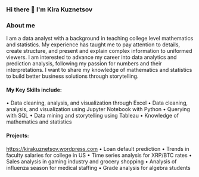 ### Hi there 👋 I'm Kira Kuznetsov

<!--
**kkuznetsov1024/kkuznetsov1024** is a ✨ _special_ ✨ repository because its `README.md` (this file) appears on your GitHub profile.

Here are some ideas to get you started:

- 🔭 I’m currently working on ...
- 🌱 I’m currently learning ...
- 👯 I’m looking to collaborate on ...
- 🤔 I’m looking for help with ...
- 💬 Ask me about ...
- 📫 How to reach me: ...
- 😄 Pronouns: ...
- ⚡ Fun fact: ...
-->

### About me
I am a data analyst with a background in teaching college level mathematics and statistics. My experience has taught me to pay attention to details, create structure, and present and explain complex information to uniformed viewers. I am interested to advance my career into data analytics and prediction analysis, following my passion for numbers and their interpretations. I want to share my knowledge of mathematics and statistics to build better business solutions through storytelling.

#### My Key Skills include:
•	Data cleaning, analysis, and visualization through Excel
•	Data cleaning, analysis, and visualization using Jupyter Notebook with Python
•	Querying with SQL
•	Data mining and storytelling using Tableau 
•	Knowledge of mathematics and statistics

#### Projects:
https://kirakuznetsov.wordpress.com
•	Loan default prediction
•	Trends in faculty salaries for college in US
•	Time series analysis for XRP/BTC rates
•	Sales analysis in gaming industry and grocery shopping
•	Analysis of influenza season for medical staffing
•	Grade analysis for algebra students 
